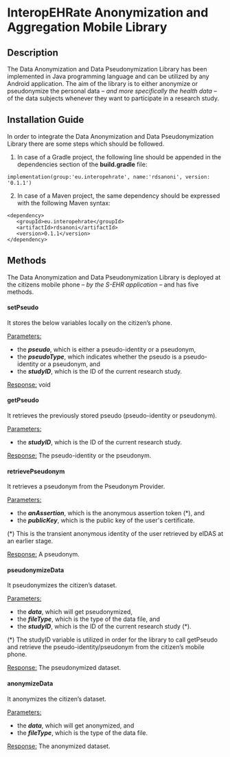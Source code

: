 # InteropEHRate Anonymization and Aggregation Mobile Library

## Description

The Data Anonymization and Data Pseudonymization Library has been implemented in Java programming language and can be utilized by any Android application. The aim of the library is to either anonymize or pseudonymize the personal data *– and more specifically the health data –* of the data subjects whenever they want to participate in a research study.

## Installation Guide

In order to integrate the Data Anonymization and Data Pseudonymization Library there are some steps which should be followed.

1.	In case of a Gradle project, the following line should be appended in the dependencies section of the **build.gradle** file:
```
implementation(group:'eu.interopehrate', name:'rdsanoni', version: '0.1.1')
```

2. In case of a Maven project, the same dependency should be expressed with the following Maven syntax:
 ```
<dependency>
    <groupId>eu.interopehrate</groupId>
    <artifactId>rdsanoni</artifactId>
    <version>0.1.1</version>
</dependency>
 ```
 
## Methods

The Data Anonymization and Data Pseudonymization Library is deployed at the citizens mobile phone *– by the S-EHR application –* and has five methods.

#### **setPseudo**

It stores the below variables locally on the citizen’s phone.

 <ins>Parameters:</ins>
  * the _**pseudo**_, which is either a pseudo-identity or a pseudonym,
  * the _**pseudoType**_, which indicates whether the pseudo is a pseudo-identity or a pseudonym, and
  * the _**studyID**_, which is the ID of the current research study.
    
 <ins>Response:</ins> void

#### **getPseudo**

It retrieves the previously stored pseudo (pseudo-identity or pseudonym).

 <ins>Parameters:</ins>
  * the _**studyID**_, which is the ID of the current research study.
    
 <ins>Response:</ins> The pseudo-identity or the pseudonym.
 
#### **retrievePseudonym**

It retrieves a pseudonym from the Pseudonym Provider.

 <ins>Parameters:</ins>
  * the _**anAssertion**_, which is the anonymous assertion token (*), and
  * the _**publicKey**_, which is the public key of the user's certificate.
 
 (*) This is the transient anonymous identity of the user retrieved by eIDAS at an earlier stage.

 <ins>Response:</ins> A pseudonym.
 
#### **pseudonymizeData**

It pseudonymizes the citizen’s dataset.

 <ins>Parameters:</ins>
  * the _**data**_, which will get pseudonymized,
  * the _**fileType**_, which is the type of the data file, and
  * the _**studyID**_, which is the ID of the current research study (*).
  
 (*) The studyID variable is utilized in order for the library to call getPseudo and retrieve the pseudo-identity/pseudonym from the citizen’s mobile phone.
 
 <ins>Response:</ins> The pseudonymized dataset.

#### **anonymizeData**

It anonymizes the citizen’s dataset.

 <ins>Parameters:</ins>
  * the _**data**_, which will get anonymized, and
  * the _**fileType**_, which is the type of the data file.

 <ins>Response:</ins> The anonymized dataset.
